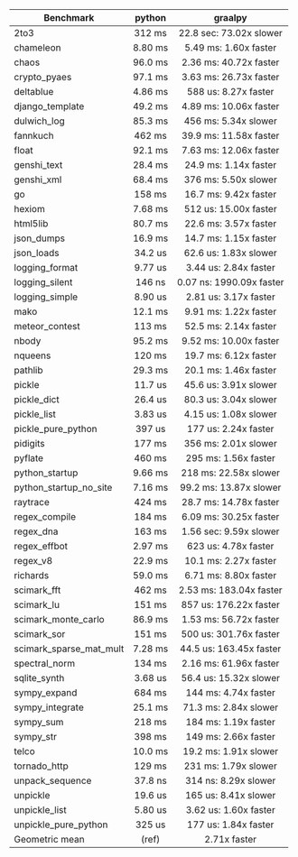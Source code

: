 | Benchmark               | python  | graalpy                  |
|-------------------------|:-------:|:------------------------:|
| 2to3                    | 312 ms  | 22.8 sec: 73.02x slower  |
| chameleon               | 8.80 ms | 5.49 ms: 1.60x faster    |
| chaos                   | 96.0 ms | 2.36 ms: 40.72x faster   |
| crypto_pyaes            | 97.1 ms | 3.63 ms: 26.73x faster   |
| deltablue               | 4.86 ms | 588 us: 8.27x faster     |
| django_template         | 49.2 ms | 4.89 ms: 10.06x faster   |
| dulwich_log             | 85.3 ms | 456 ms: 5.34x slower     |
| fannkuch                | 462 ms  | 39.9 ms: 11.58x faster   |
| float                   | 92.1 ms | 7.63 ms: 12.06x faster   |
| genshi_text             | 28.4 ms | 24.9 ms: 1.14x faster    |
| genshi_xml              | 68.4 ms | 376 ms: 5.50x slower     |
| go                      | 158 ms  | 16.7 ms: 9.42x faster    |
| hexiom                  | 7.68 ms | 512 us: 15.00x faster    |
| html5lib                | 80.7 ms | 22.6 ms: 3.57x faster    |
| json_dumps              | 16.9 ms | 14.7 ms: 1.15x faster    |
| json_loads              | 34.2 us | 62.6 us: 1.83x slower    |
| logging_format          | 9.77 us | 3.44 us: 2.84x faster    |
| logging_silent          | 146 ns  | 0.07 ns: 1990.09x faster |
| logging_simple          | 8.90 us | 2.81 us: 3.17x faster    |
| mako                    | 12.1 ms | 9.91 ms: 1.22x faster    |
| meteor_contest          | 113 ms  | 52.5 ms: 2.14x faster    |
| nbody                   | 95.2 ms | 9.52 ms: 10.00x faster   |
| nqueens                 | 120 ms  | 19.7 ms: 6.12x faster    |
| pathlib                 | 29.3 ms | 20.1 ms: 1.46x faster    |
| pickle                  | 11.7 us | 45.6 us: 3.91x slower    |
| pickle_dict             | 26.4 us | 80.3 us: 3.04x slower    |
| pickle_list             | 3.83 us | 4.15 us: 1.08x slower    |
| pickle_pure_python      | 397 us  | 177 us: 2.24x faster     |
| pidigits                | 177 ms  | 356 ms: 2.01x slower     |
| pyflate                 | 460 ms  | 295 ms: 1.56x faster     |
| python_startup          | 9.66 ms | 218 ms: 22.58x slower    |
| python_startup_no_site  | 7.16 ms | 99.2 ms: 13.87x slower   |
| raytrace                | 424 ms  | 28.7 ms: 14.78x faster   |
| regex_compile           | 184 ms  | 6.09 ms: 30.25x faster   |
| regex_dna               | 163 ms  | 1.56 sec: 9.59x slower   |
| regex_effbot            | 2.97 ms | 623 us: 4.78x faster     |
| regex_v8                | 22.9 ms | 10.1 ms: 2.27x faster    |
| richards                | 59.0 ms | 6.71 ms: 8.80x faster    |
| scimark_fft             | 462 ms  | 2.53 ms: 183.04x faster  |
| scimark_lu              | 151 ms  | 857 us: 176.22x faster   |
| scimark_monte_carlo     | 86.9 ms | 1.53 ms: 56.72x faster   |
| scimark_sor             | 151 ms  | 500 us: 301.76x faster   |
| scimark_sparse_mat_mult | 7.28 ms | 44.5 us: 163.45x faster  |
| spectral_norm           | 134 ms  | 2.16 ms: 61.96x faster   |
| sqlite_synth            | 3.68 us | 56.4 us: 15.32x slower   |
| sympy_expand            | 684 ms  | 144 ms: 4.74x faster     |
| sympy_integrate         | 25.1 ms | 71.3 ms: 2.84x slower    |
| sympy_sum               | 218 ms  | 184 ms: 1.19x faster     |
| sympy_str               | 398 ms  | 149 ms: 2.66x faster     |
| telco                   | 10.0 ms | 19.2 ms: 1.91x slower    |
| tornado_http            | 129 ms  | 231 ms: 1.79x slower     |
| unpack_sequence         | 37.8 ns | 314 ns: 8.29x slower     |
| unpickle                | 19.6 us | 165 us: 8.41x slower     |
| unpickle_list           | 5.80 us | 3.62 us: 1.60x faster    |
| unpickle_pure_python    | 325 us  | 177 us: 1.84x faster     |
| Geometric mean          | (ref)   | 2.71x faster             |

